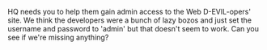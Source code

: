HQ needs you to help them gain admin access to the Web D-EVIL-opers' site. We think the developers were a bunch of lazy bozos and just set the username and password to 'admin' but that doesn't seem to work. Can you see if we're missing anything?